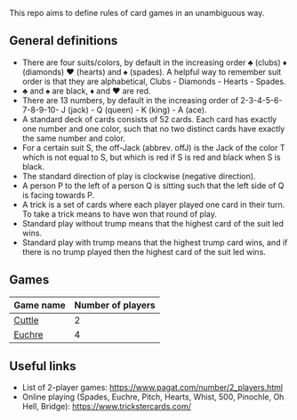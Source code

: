 This repo aims to define rules of card games in an unambiguous way.

## General definitions

* There are four suits/colors, by default in the increasing order :clubs: (clubs) :diamonds: (diamonds) :hearts: (hearts) and :spades: (spades). A helpful way to remember suit order is that they are alphabetical, Clubs - Diamonds - Hearts - Spades.
* :clubs: and :spades: are black, :diamonds: and :hearts: are red.
* There are 13 numbers, by default in the increasing order of 2-3-4-5-6-7-8-9-10- J (jack) - Q (queen) - K (king) - A (ace).
* A standard deck of cards consists of 52 cards. Each card has exactly one number and one color, such that no two distinct cards have exactly the same number and color.
* For a certain suit S, the off-Jack (abbrev. offJ) is the Jack of the color T which is not equal to S, but which is red if S is red and black when S is black.
* The standard direction of play is clockwise (negative direction).
* A person P to the left of a person Q is sitting such that the left side of Q is facing towards P.
* A trick is a set of cards where each player played one card in their turn. To take a trick means to have won that round of play.
* Standard play without trump means that the highest card of the suit led wins.
* Standard play with trump means that the highest trump card wins, and if there is no trump played then the highest card of the suit led wins.

## Games

| Game name  | Number of players |
|---| --- |
| [Cuttle](cuttle.md) | 2 |
| [Euchre](euchre.md) | 4 |


## Useful links

* List of 2-player games: https://www.pagat.com/number/2_players.html
* Online playing (Spades, Euchre, Pitch, Hearts, Whist, 500, Pinochle, Oh Hell, Bridge): https://www.trickstercards.com/

